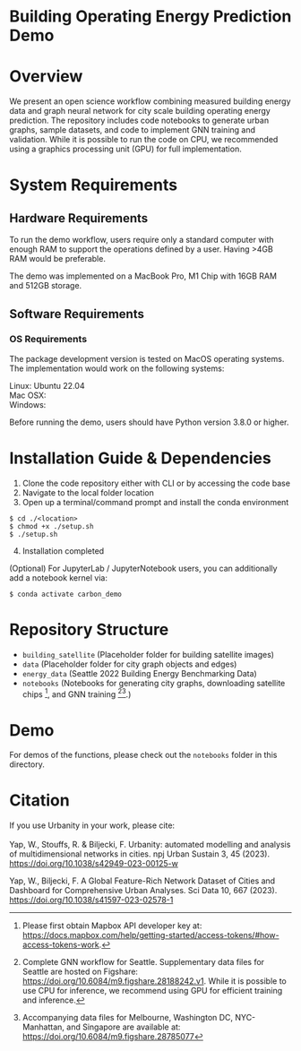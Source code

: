 # Building Operating Energy Prediction Demo

# Overview

We present an open science workflow combining measured building energy data and graph neural network for city scale building operating energy prediction. The repository includes code notebooks to generate urban graphs, sample datasets, and code to implement GNN training and validation. While it is possible to run the code on CPU, we recommended using a graphics processing unit (GPU) for full implementation.

# System Requirements

## Hardware Requirements

To run the demo workflow, users require only a standard computer with enough RAM to support the operations defined by a user. Having >4GB RAM would be preferable. 

The demo was implemented on a MacBook Pro, M1 Chip with 16GB RAM and 512GB storage.

## Software Requirements

### OS Requirements

The package development version is tested on MacOS operating systems. The implementation would work on the following systems:

Linux: Ubuntu 22.04  
Mac OSX:  
Windows:  

Before running the demo, users should have Python version 3.8.0 or higher.

# Installation Guide & Dependencies

1. Clone the code repository either with CLI or by accessing the code base
2. Navigate to the local folder location
3. Open up a terminal/command prompt and install the conda environment

```
$ cd ./<location>
$ chmod +x ./setup.sh
$ ./setup.sh
```

4. Installation completed

(Optional) For JupyterLab / JupyterNotebook users, you can additionally add a notebook kernel via:

```
$ conda activate carbon_demo
```

# Repository Structure
- `building_satellite` (Placeholder folder for building satellite images)
- `data` (Placeholder folder for city graph objects and edges)
- `energy_data` (Seattle 2022 Building Energy Benchmarking Data)
- `notebooks` (Notebooks for generating city graphs, downloading satellite chips [^1], and GNN training [^2][^3].)

[^1]: Please first obtain Mapbox API developer key at: https://docs.mapbox.com/help/getting-started/access-tokens/#how-access-tokens-work.
[^2]: Complete GNN workflow for Seattle. Supplementary data files for Seattle are hosted on Figshare: https://doi.org/10.6084/m9.figshare.28188242.v1. While it is possible to use CPU for inference, we recommend using GPU for efficient training and inference. 
[^3]: Accompanying data files for Melbourne, Washington DC, NYC-Manhattan, and Singapore are available at: https://doi.org/10.6084/m9.figshare.28785077

# Demo

For demos of the functions, please check out the `notebooks` folder in this directory. 

# Citation

If you use Urbanity in your work, please cite:
<br></br>
Yap, W., Stouffs, R. & Biljecki, F. Urbanity: automated modelling and analysis of multidimensional networks in cities. npj Urban Sustain 3, 45 (2023). https://doi.org/10.1038/s42949-023-00125-w

Yap, W., Biljecki, F. A Global Feature-Rich Network Dataset of Cities and Dashboard for Comprehensive Urban Analyses. Sci Data 10, 667 (2023). https://doi.org/10.1038/s41597-023-02578-1